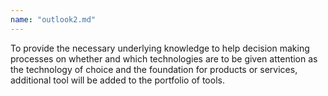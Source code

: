 ```yaml
---
name: "outlook2.md"
---
```


To provide the necessary underlying knowledge to help decision making processes on  whether and which technologies are to be given attention as the technology of choice and the foundation for products or services, additional tool will be added to the portfolio of tools.
